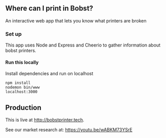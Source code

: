 ## Where can I print in Bobst?
An interactive web app that lets you know what printers are broken

### Set up
This app uses Node and Express and Cheerio to gather information about bobst printers.


#### Run this locally
Install dependencies and run on localhost
```
npm install
nodemon bin/www
localhost:3000
```

## Production
This is live at http://bobstprinter.tech. 

See our market research at: https://youtu.be/wABKM73YSrE
